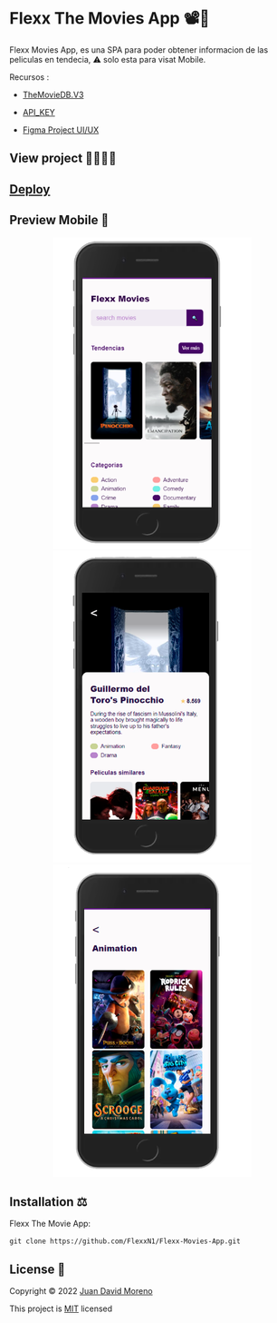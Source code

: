# Flexx The Movies App 📽📼

Flexx Movies App, es una SPA para poder obtener informacion de las peliculas en tendecia, ⚠ solo esta para visat Mobile.


Recursos :

- [TheMovieDB.V3](https://www.themoviedb.org/)

- [API_KEY](https://www.themoviedb.org/settings/api)

- [Figma Project UI/UX](https://www.figma.com/file/AYlJHq4RwChusnwFzMSOjd/Platzi_Movies?node-id=0%3A1)

## View project 🚀🙋🏻‍♂️
## [Deploy](https://flexxn1.github.io/Flexx-Movies-App/)

## Preview Mobile 📲

<p align="center">
  <img src="./pics/preview11.png" width="350" alt="accessibility text">
  <img src="./pics/preview22.png" width="350" alt="accessibility text">
  <img src="./pics/preview33.png" width="350" alt="accessibility text">

</p>

## Installation ⚖
Flexx The Movie App:
```
git clone https://github.com/FlexxN1/Flexx-Movies-App.git
 ```

## License 🔐

Copyright © 2022 [Juan David Moreno](https://github.com/FlexxN1)

This project is [MIT](https://choosealicense.com/licenses/mit/) licensed
